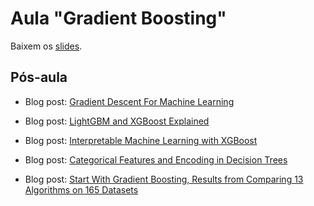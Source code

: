 # Aula "Gradient Boosting"

Baixem os [slides](https://docs.google.com/presentation/d/1Grj3ilehhAwK1UKYwQPh6C3E05YO51KiiHtyMjOdxgI/edit?usp=sharing).

## Pós-aula

- Blog post: [Gradient Descent For Machine Learning](https://machinelearningmastery.com/gradient-descent-for-machine-learning)

- Blog post: [LightGBM and XGBoost Explained](http://mlexplained.com/2018/01/05/lightgbm-and-xgboost-explained)

- Blog post: [Interpretable Machine Learning with XGBoost](https://towardsdatascience.com/interpretable-machine-learning-with-xgboost-9ec80d148d27)

- Blog post: [Categorical Features and Encoding in Decision Trees](https://medium.com/data-design/visiting-categorical-features-and-encoding-in-decision-trees-53400fa65931)

- Blog post: [Start With Gradient Boosting, Results from Comparing 13 Algorithms on 165 Datasets](https://machinelearningmastery.com/start-with-gradient-boosting)
